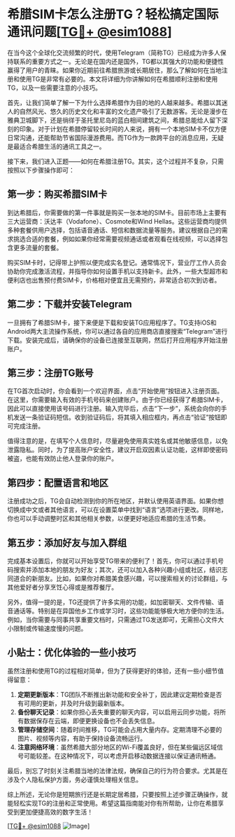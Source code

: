# 希腊SIM卡怎么注册TG？轻松搞定国际通讯问题[[TG💪+ @esim1088](https://t.me/s/esim1088)]

在当今这个全球化交流频繁的时代，使用Telegram（简称TG）已经成为许多人保持联系的重要方式之一。无论是在国内还是国外，TG都以其强大的功能和便捷性赢得了用户的青睐。如果你近期前往希腊旅游或长期居住，那么了解如何在当地注册和使用TG是非常有必要的。本文将详细为你讲解如何在希腊顺利注册和使用TG，以及一些需要注意的小技巧。

首先，让我们简单了解一下为什么选择希腊作为目的地的人越来越多。希腊以其迷人的自然风光、悠久的历史文化和丰富的文化遗产吸引了无数游客。无论是漫步在雅典卫城脚下，还是徜徉于圣托里尼岛的蓝白相间建筑之间，希腊总能给人留下深刻的印象。对于计划在希腊停留较长时间的人来说，拥有一个本地SIM卡不仅方便日常沟通，还能帮助节省国际漫游费用。而TG作为一款跨平台的消息应用，无疑是最适合希腊生活的通讯工具之一。

接下来，我们进入正题——如何在希腊注册TG。其实，这个过程并不复杂，只需按照以下步骤操作即可：

## 第一步：购买希腊SIM卡

到达希腊后，你需要做的第一件事就是购买一张本地的SIM卡。目前市场上主要有三大运营商：沃达丰（Vodafone）、Cosmote和Wind Hellas。这些运营商均提供多种套餐供用户选择，包括语音通话、短信和数据流量等服务。建议根据自己的需求挑选合适的套餐，例如如果你经常需要视频通话或者观看在线视频，可以选择包含更多流量的套餐。

购买SIM卡时，记得带上护照以便完成实名登记。通常情况下，营业厅工作人员会协助你完成激活流程，并指导你如何设置手机以支持新卡。此外，一些大型超市和便利店也出售预付费SIM卡，价格相对便宜且无需预约，非常适合初次到访者。

## 第二步：下载并安装Telegram

一旦拥有了希腊SIM卡，接下来便是下载和安装TG应用程序了。TG支持iOS和Android两大主流操作系统，你可以通过各自的应用商店直接搜索“Telegram”进行下载。安装完成后，请确保你的设备已连接至互联网，然后打开应用程序开始注册账户。

## 第三步：注册TG账号

在TG首次启动时，你会看到一个欢迎界面，点击“开始使用”按钮进入注册页面。在这里，你需要输入有效的手机号码来创建账户。由于你已经获得了希腊SIM卡，因此可以直接使用该号码进行注册。输入完毕后，点击“下一步”，系统会向你的手机发送一条验证码短信。收到验证码后，将其填入相应框内，再点击“验证”按钮即可完成注册。

值得注意的是，在填写个人信息时，尽量避免使用真实姓名或其他敏感信息，以免泄露隐私。同时，为了提高账户安全性，建议开启双因素认证功能，这样即使密码被盗，也能有效防止他人登录你的账户。

## 第四步：配置语言和地区

注册成功之后，TG会自动检测到你的所在地区，并默认使用英语界面。如果你想切换成中文或者其他语言，可以在设置菜单中找到“语言”选项进行更改。同样地，你也可以手动调整时区和其他相关参数，以便更好地适应希腊的生活节奏。

## 第五步：添加好友与加入群组

完成基本设置后，你就可以开始享受TG带来的便利了！首先，你可以通过手机号码搜索并添加本地的朋友为好友；其次，还可以加入各种兴趣小组或社区，结识志同道合的新朋友。比如，如果你对希腊美食感兴趣，可以搜索相关的讨论群组，与其他爱好者分享烹饪心得或是推荐餐厅。

另外，值得一提的是，TG还提供了许多实用的功能，如加密聊天、文件传输、语音通话等。特别是在异国他乡工作或学习时，这些功能能够极大地方便你的生活。例如，当你需要与同事共享重要文档时，只需通过TG发送即可，无需担心文件大小限制或传输速度慢的问题。

## 小贴士：优化体验的一些小技巧

虽然注册和使用TG的过程相对简单，但为了获得更好的体验，还有一些小细节值得留意：

1. **定期更新版本**：TG团队不断推出新功能和安全补丁，因此建议定期检查是否有可用的更新，并及时升级到最新版本。
2. **备份聊天记录**：如果你担心丢失重要的聊天内容，可以启用云同步功能，将所有数据保存在云端，即便更换设备也不会丢失信息。
3. **管理存储空间**：随着时间推移，TG可能会占用大量内存。定期清理不必要的图片、视频等内容，有助于保持设备流畅运行。
4. **注意网络环境**：虽然希腊大部分地区的Wi-Fi覆盖良好，但在某些偏远区域信号可能较差。在这种情况下，可以考虑开启移动数据连接以保证通讯畅通。

最后，别忘了时刻关注希腊当地的法律法规，确保自己的行为符合要求。尤其是在涉及个人隐私保护方面，务必谨慎处理相关信息。

综上所述，无论你是短期旅行还是长期定居希腊，只要按照上述步骤正确操作，就能轻松实现TG的注册和正常使用。希望这篇指南能对你有所帮助，让你在希腊享受到更加便捷高效的数字生活！

[[TG💪+ @esim1088](https://t.me/s/esim1088) ![Image](https://i.postimg.cc/4NQfJmqS/Snipaste-2025-05-13-00-14-12.png)]